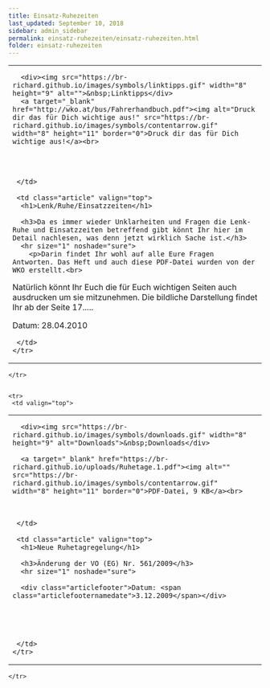 ```yaml
---
title: Einsatz-Ruhezeiten
last_updated: September 10, 2018
sidebar: admin_sidebar
permalink: einsatz-ruhezeiten/einsatz-ruhezeiten.html
folder: einsatz-ruhezeiten
---
```


<tbody><tr>
     <td valign="top">
<!-- cacheInfo : 4cfd9eb782eda9220ae5a473293afa92 -->

   <table cellpadding="0" cellspacing="0" border="0" summary="" width="450">
    <tbody><tr width="450">
     <td valign="top" class="articleleftcolumn">
      <img src="https://br-richard.github.io/images/einsatz-ruhezeiten/Ampel_02.gif" alt="" border="0"><br>


      <div><img src="https://br-richard.github.io/images/symbols/linktipps.gif" width="8" height="9" alt="">&nbsp;Linktipps</div>
      <a target="_blank" href="http://wko.at/bus/Fahrerhandbuch.pdf"><img alt="Druck dir das für Dich wichtige aus!" src="https://br-richard.github.io/images/symbols/contentarrow.gif" width="8" height="11" border="0">Druck dir das für Dich wichtige aus!</a><br>
      
      
      
      
     </td>
     
     <td class="article" valign="top">
      <h1>Lenk/Ruhe/Einsatzzeiten</h1>
      
      <h3>Da es immer wieder Unklarheiten und Fragen die Lenk-Ruhe und Einsatzzeiten betreffend gibt könnt Ihr hier im Detail nachlesen, was denn jetzt wirklich Sache ist.</h3>
      <hr size="1" noshade="sure">
   		<p>Darin findet Ihr wohl auf alle Eure Fragen Antworten. Das Heft und auch diese PDF-Datei wurden von der WKO erstellt.<br>
Natürlich könnt Ihr Euch die für Euch wichtigen Seiten auch ausdrucken um sie mitzunehmen. Die bildliche Darstellung findet Ihr ab der Seite 17.....</p>
      <div class="articlefooter">Datum: <span class="articlefooternamedate">28.04.2010</span></div>





     </td>
    </tr>
   </tbody></table>

<!-- R:0.1988160610199  --></td>
    </tr>


    <tr>
     <td valign="top">
<!-- cacheInfo : ed54424bc74e9839b285be356073234a -->

   <table cellpadding="0" cellspacing="0" border="0" summary="" width="450">
    <tbody><tr width="450">
     <td valign="top" class="articleleftcolumn">
      <img src="https://br-richard.github.io/images/einsatz-ruhezeiten/Auto_13.1.gif" alt="" border="0"><br>
      
      <div><img src="https://br-richard.github.io/images/symbols/downloads.gif" width="8" height="9" alt="Downloads">&nbsp;Downloads</div>
      
      <a target="_blank" href="https://br-richard.github.io/uploads/Ruhetage.1.pdf"><img alt="" src="https://br-richard.github.io/images/symbols/contentarrow.gif" width="8" height="11" border="0">PDF-Datei, 9 KB</a><br>

      
      
     </td>
     
     <td class="article" valign="top">
      <h1>Neue Ruhetagregelung</h1>
      
      <h3>Änderung der VO (EG) Nr. 561/2009</h3>
      <hr size="1" noshade="sure">
   		
      <div class="articlefooter">Datum: <span class="articlefooternamedate">3.12.2009</span></div>



     

     </td>
    </tr>
   </tbody></table>

<!-- R:0.19947695732117  --></td>
    </tr>

   </tbody>

